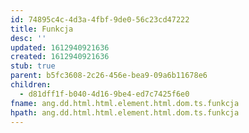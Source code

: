 ```yaml
---
id: 74895c4c-4d3a-4fbf-9de0-56c23cd47222
title: Funkcja
desc: ''
updated: 1612940921636
created: 1612940921636
stub: true
parent: b5fc3608-2c26-456e-bea9-09a6b11678e6
children:
  - d81dff1f-b040-4d16-9be4-ed7c7425f6e0
fname: ang.dd.html.html.element.html.dom.ts.funkcja
hpath: ang.dd.html.html.element.html.dom.ts.funkcja
---
```



